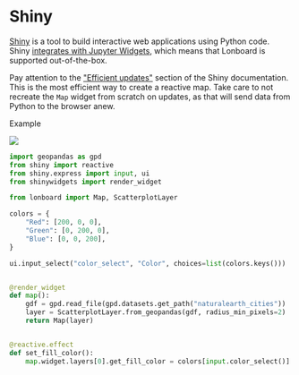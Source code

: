 # Shiny

[Shiny](https://shiny.posit.co/py/) is a tool to build interactive web applications using Python code. Shiny [integrates with Jupyter Widgets](https://shiny.posit.co/py/docs/jupyter-widgets.html), which means that Lonboard is supported out-of-the-box.

Pay attention to the ["Efficient updates"](https://shiny.posit.co/py/docs/jupyter-widgets.html#efficient-updates) section of the Shiny documentation. This is the most efficient way to create a reactive map. Take care to not recreate the `Map` widget from scratch on updates, as that will send data from Python to the browser anew.


Example

![](../assets/shiny-example.gif)

```py
import geopandas as gpd
from shiny import reactive
from shiny.express import input, ui
from shinywidgets import render_widget

from lonboard import Map, ScatterplotLayer

colors = {
    "Red": [200, 0, 0],
    "Green": [0, 200, 0],
    "Blue": [0, 0, 200],
}

ui.input_select("color_select", "Color", choices=list(colors.keys()))


@render_widget
def map():
    gdf = gpd.read_file(gpd.datasets.get_path("naturalearth_cities"))
    layer = ScatterplotLayer.from_geopandas(gdf, radius_min_pixels=2)
    return Map(layer)


@reactive.effect
def set_fill_color():
    map.widget.layers[0].get_fill_color = colors[input.color_select()]
```

